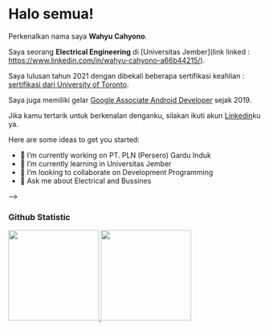 # Halo semua! 

Perkenalkan nama saya **Wahyu Cahyono**.

Saya seorang **Electrical Engineering** di [Universitas Jember](link linked : https://www.linkedin.com/in/wahyu-cahyono-a66b44215/).

Saya lulusan tahun 2021 dengan dibekali beberapa sertifikasi keahlian : [sertifikasi dari University of Toronto](https://www.coursera.org/account/accomplishments/specialization/CLKJD8XBXJ3M).

Saya juga memiliki gelar [Google Associate Android Developer](https://www.credential.net/h5deoi5h) sejak 2019.

Jika kamu tertarik untuk berkenalan denganku, silakan ikuti akun [Linkedin](https://www.linkedin.com/in/gilang-adhan/)ku ya.



Here are some ideas to get you started:

- 🔭 I’m currently working on PT. PLN (Persero) Gardu Induk 
- 🌱 I’m currently learning in Universitas Jember
- 👯 I’m looking to collaborate on Development Programming
- 💬 Ask me about Electrical and Bussines 

-->

### Github Statistic
<p align="left">
<a href="https://github.com/gilangadhan">
  <img height="180em" src="https://github-readme-stats-eight-theta.vercel.app/api?username=gilangadhan&show_icons=true&theme=algolia&include_all_commits=true&count_private=true"/>
  <img height="180em" src="https://github-readme-stats-eight-theta.vercel.app/api/top-langs/?username=gilangadhan&layout=compact&langs_count=8&theme=algolia"/>
</a>
</p>

